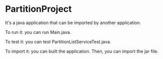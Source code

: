# PartitionProject

It's a java application that can be imported by another application.

To run it: you can run Main.java.

To test it: you can test PartitionListServiceTest.java.

To import it: you can built the application. Then, you can import the jar file.

